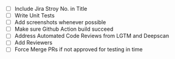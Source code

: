 -   [ ] Include Jira Stroy No. in Title
-   [ ] Write Unit Tests
-   [ ] Add screenshots whenever possible
-   [ ] Make sure Github Action build succeed
-   [ ] Address Automated Code Reviews from LGTM and Deepscan
-   [ ] Add Reviewers
-   [ ] Force Merge PRs if not approved for testing in time
